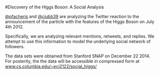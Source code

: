 #Discovery of the Higgs Boson: A Social Analysis

[@pfacheris](http://www.github.com/pfacheris) and [@cjubb39](http://www.github.com/cjubb39) are analyzing the Twitter reaction to the announcement of the particle with the features of the Higgs Boson on July 4th 2012.

Specifically, we are analyzing relevant mentions, retweets, and replies.  We attempt to use this information to model the underlying social network of followers.

The data sets were obtained from Stanford SNAP on December 22 2014.  For posterity, the the data will be accessible in compressed form at www.cs.columbia.edu/~ecj2122/social_higgs/
